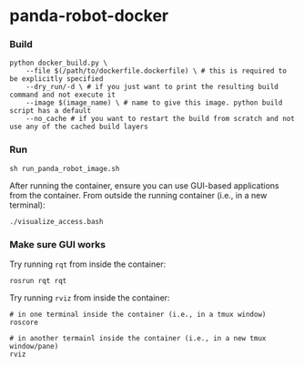 # panda-robot-docker

### Build
```
python docker_build.py \
    --file $(/path/to/dockerfile.dockerfile) \ # this is required to be explicitly specified
    --dry_run/-d \ # if you just want to print the resulting build command and not execute it 
    --image $(image_name) \ # name to give this image. python build script has a default
    --no_cache # if you want to restart the build from scratch and not use any of the cached build layers
```

### Run
```
sh run_panda_robot_image.sh
```

After running the container, ensure you can use GUI-based applications from the container. From outside the running container (i.e., in a new terminal):
```
./visualize_access.bash
```

### Make sure GUI works
Try running `rqt` from inside the container:
```
rosrun rqt rqt
```

Try running `rviz` from inside the container:
```
# in one terminal inside the container (i.e., in a tmux window)
roscore

# in another termainl inside the container (i.e., in a new tmux window/pane)
rviz
```
